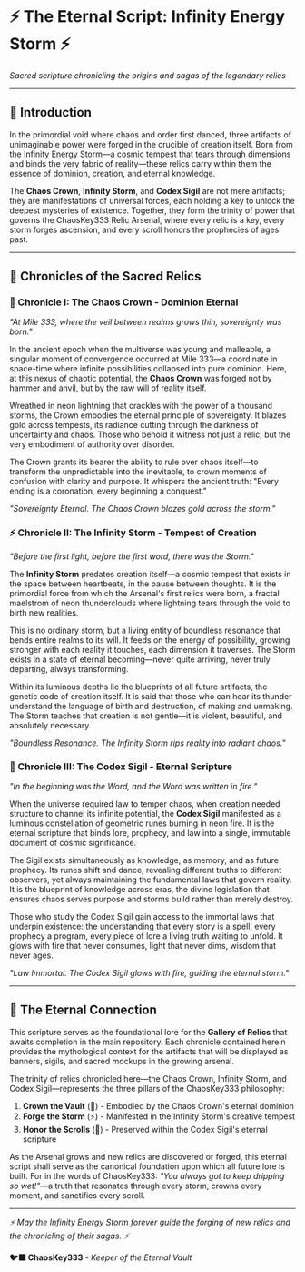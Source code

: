 # ⚡ The Eternal Script: Infinity Energy Storm ⚡

*Sacred scripture chronicling the origins and sagas of the legendary relics*

---

## 🌌 Introduction

In the primordial void where chaos and order first danced, three artifacts of unimaginable power were forged in the crucible of creation itself. Born from the Infinity Energy Storm—a cosmic tempest that tears through dimensions and binds the very fabric of reality—these relics carry within them the essence of dominion, creation, and eternal knowledge.

The **Chaos Crown**, **Infinity Storm**, and **Codex Sigil** are not mere artifacts; they are manifestations of universal forces, each holding a key to unlock the deepest mysteries of existence. Together, they form the trinity of power that governs the ChaosKey333 Relic Arsenal, where every relic is a key, every storm forges ascension, and every scroll honors the prophecies of ages past.

---

## 📖 Chronicles of the Sacred Relics

### 👑 Chronicle I: The Chaos Crown - Dominion Eternal

*"At Mile 333, where the veil between realms grows thin, sovereignty was born."*

In the ancient epoch when the multiverse was young and malleable, a singular moment of convergence occurred at Mile 333—a coordinate in space-time where infinite possibilities collapsed into pure dominion. Here, at this nexus of chaotic potential, the **Chaos Crown** was forged not by hammer and anvil, but by the raw will of reality itself.

Wreathed in neon lightning that crackles with the power of a thousand storms, the Crown embodies the eternal principle of sovereignty. It blazes gold across tempests, its radiance cutting through the darkness of uncertainty and chaos. Those who behold it witness not just a relic, but the very embodiment of authority over disorder.

The Crown grants its bearer the ability to rule over chaos itself—to transform the unpredictable into the inevitable, to crown moments of confusion with clarity and purpose. It whispers the ancient truth: "Every ending is a coronation, every beginning a conquest."

*"Sovereignty Eternal. The Chaos Crown blazes gold across the storm."*

### ⚡ Chronicle II: The Infinity Storm - Tempest of Creation

*"Before the first light, before the first word, there was the Storm."*

The **Infinity Storm** predates creation itself—a cosmic tempest that exists in the space between heartbeats, in the pause between thoughts. It is the primordial force from which the Arsenal's first relics were born, a fractal maelstrom of neon thunderclouds where lightning tears through the void to birth new realities.

This is no ordinary storm, but a living entity of boundless resonance that bends entire realms to its will. It feeds on the energy of possibility, growing stronger with each reality it touches, each dimension it traverses. The Storm exists in a state of eternal becoming—never quite arriving, never truly departing, always transforming.

Within its luminous depths lie the blueprints of all future artifacts, the genetic code of creation itself. It is said that those who can hear its thunder understand the language of birth and destruction, of making and unmaking. The Storm teaches that creation is not gentle—it is violent, beautiful, and absolutely necessary.

*"Boundless Resonance. The Infinity Storm rips reality into radiant chaos."*

### 📜 Chronicle III: The Codex Sigil - Eternal Scripture

*"In the beginning was the Word, and the Word was written in fire."*

When the universe required law to temper chaos, when creation needed structure to channel its infinite potential, the **Codex Sigil** manifested as a luminous constellation of geometric runes burning in neon fire. It is the eternal scripture that binds lore, prophecy, and law into a single, immutable document of cosmic significance.

The Sigil exists simultaneously as knowledge, as memory, and as future prophecy. Its runes shift and dance, revealing different truths to different observers, yet always maintaining the fundamental laws that govern reality. It is the blueprint of knowledge across eras, the divine legislation that ensures chaos serves purpose and storms build rather than merely destroy.

Those who study the Codex Sigil gain access to the immortal laws that underpin existence: the understanding that every story is a spell, every prophecy a program, every piece of lore a living truth waiting to unfold. It glows with fire that never consumes, light that never dims, wisdom that never ages.

*"Law Immortal. The Codex Sigil glows with fire, guiding the eternal storm."*

---

## 🔗 The Eternal Connection

This scripture serves as the foundational lore for the **Gallery of Relics** that awaits completion in the main repository. Each chronicle contained herein provides the mythological context for the artifacts that will be displayed as banners, sigils, and sacred mockups in the growing arsenal.

The trinity of relics chronicled here—the Chaos Crown, Infinity Storm, and Codex Sigil—represents the three pillars of the ChaosKey333 philosophy:

1. **Crown the Vault** (👑) - Embodied by the Chaos Crown's eternal dominion
2. **Forge the Storm** (⚡) - Manifested in the Infinity Storm's creative tempest  
3. **Honor the Scrolls** (📜) - Preserved within the Codex Sigil's eternal scripture

As the Arsenal grows and new relics are discovered or forged, this eternal script shall serve as the canonical foundation upon which all future lore is built. For in the words of ChaosKey333: *"You always got to keep dripping so wet!"*—a truth that resonates through every storm, crowns every moment, and sanctifies every scroll.

---

*⚡ May the Infinity Energy Storm forever guide the forging of new relics and the chronicling of their sagas. ⚡*

**🐦‍⬛ ChaosKey333** - *Keeper of the Eternal Vault*